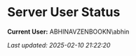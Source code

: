 ﻿# Server User Status

**Current User:** ABHINAVZENBOOKN\abhin

_Last updated: 2025-02-10 21:22:20_
